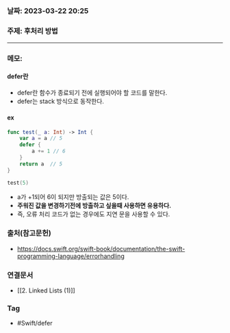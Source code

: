 ### 날짜: 2023-03-22 20:25

### 주제:  후처리 방법
---
### 메모: 
#### defer란 
- defer란 함수가 종료되기 전에 실행되어야 할 코드를 말한다. 
- defer는 stack 방식으로 동작한다.
#### ex 
~~~ swift 
func test(_ a: Int) -> Int { 
	var a = a // 5
	defer { 
		a += 1 // 6
	}
	return a  // 5
}

test(5) 
~~~
- a가 +1되어 6이 되지만 방출되는 값은 5이다. 
- **주워진 값을 변경하기전에 방출하고 싶을때 사용하면 유용하다.**
- 즉, 오류 처리 코드가 없는 경우에도 지연 문을 사용할 수 있다.

### 출처(참고문헌) 
- https://docs.swift.org/swift-book/documentation/the-swift-programming-language/errorhandling

### 연결문서 
- [[2. Linked Lists (1)]]

### Tag
- #Swift/defer